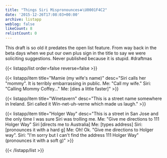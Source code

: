 ```yaml
---
title: "Things Siri Mispronounces➕\U0001F4C2"
date: '2015-12-26T17:08:03+00:00'
archive: listapp
weblog: false
likeCount: 8
relistCount: 0
---
```


This draft is so old it predates the open list feature. From way back in the beta days when we put our own plus sign in the title to say we were soliciting suggestions. Never published because it is stupid. #draftmas

<!--more-->

{{< listapp/list order=false reverse=false >}}

   {{< listapp/item title="Mamie (my wife's name)"
      desc="Siri calls her \"mommy\". It is terribly embarrassing in public. Me: \"Call my wife.\" Siri: \"Calling Mommy Coffey...\" Me: [dies a little faster]" >}}

   {{< listapp/item title="Winetavern"
      desc="This is a street name somewhere in Ireland. Siri called it Win-net-uh-verne which made us laugh." >}}

   {{< listapp/item title="Holger Way"
      desc="This is a street in San Jose and the only time I was sure Siri was trolling me. Me: \"Give me directions to 111 Holger Way\" Siri [directs me to Australia] Me: [types address] Siri: [pronounces it with a hard g] Me: Oh! Ok. \"Give me directions to Holger way\". Siri: \"I'm sorry but I can't find the address 111 Holger Way\" (pronounces it with a soft g)" >}}

{{< /listapp/list >}}
